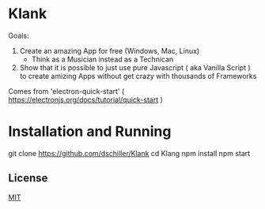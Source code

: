 # Klank

Goals:
1. Create an amazing App for free (Windows, Mac, Linux)
   - Think as a Musician instead as a Technican
2. Show that it is possible to just use pure Javascript ( aka Vanilla Script ) to create amizing Apps without get crazy with thousands of Frameworks

Comes from 'electron-quick-start' ( https://electronjs.org/docs/tutorial/quick-start )

# Installation and Running

 git clone https://github.com/dschiller/Klank
 cd Klang
 npm install
 npm start

## License

[MIT](LICENSE.md)
